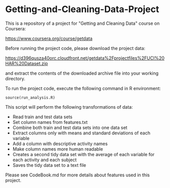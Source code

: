 Getting-and-Cleaning-Data-Project
=================================

This is a repository of a project for "Getting and Cleaning Data" course on Coursera:

https://www.coursera.org/course/getdata

Before running the project code, please download the project data:

https://d396qusza40orc.cloudfront.net/getdata%2Fprojectfiles%2FUCI%20HAR%20Dataset.zip

and extract the contents of the downloaded archive file into your working directory.

To run the project code, execute the following command in R environment:

```{r}
source(run_analysis.R)
```

This script will perform the following transformations of data:

- Read train and test data sets
- Set column names from features.txt
- Combine both train and test data sets into one data set
- Extract columns only with means and standard deviations of each variable
- Add a column with descriptive activity names
- Make column names more human readable
- Creates a second tidy data set with the average of each variable for each activity and each subject
- Saves the tidy data set to a text file

Please see CodeBook.md for more details about features used in this project.

